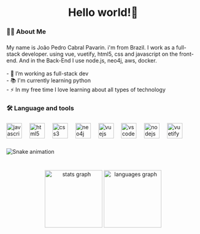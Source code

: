 <h1 align="center">Hello world!👋</h1>

###

<h3 align="left">👩‍💻  About Me</h3>

###

<p align="left">My name is João Pedro Cabral Pavarin. i'm from Brazil. I work as a full-stack developer. using vue, vuetify, html5, css and javascript on the front-end. And in the Back-End I use node.js, neo4j, aws, docker.<br><br>- 🔭 I’m working as full-stack dev<br>- 📚 I'm currently learning python<br>- ⚡ In my free time I love learning about all types of technology</p>

###

<h3 align="left">🛠 Language and tools</h3>

###

<div align="left">
  <img src="https://cdn.jsdelivr.net/gh/devicons/devicon/icons/javascript/javascript-original.svg" height="40" alt="javascript logo"  />
  <img width="12" />
  <img src="https://cdn.jsdelivr.net/gh/devicons/devicon/icons/html5/html5-original.svg" height="40" alt="html5 logo"  />
  <img width="12" />
  <img src="https://cdn.jsdelivr.net/gh/devicons/devicon/icons/css3/css3-original.svg" height="40" alt="css3 logo"  />
  <img width="12" />
  <img src="https://cdn.jsdelivr.net/gh/devicons/devicon/icons/neo4j/neo4j-original.svg" height="40" alt="neo4j logo"  />
  <img width="12" />
  <img src="https://cdn.jsdelivr.net/gh/devicons/devicon/icons/vuejs/vuejs-original.svg" height="40" alt="vuejs logo"  />
  <img width="12" />
  <img src="https://cdn.jsdelivr.net/gh/devicons/devicon/icons/vscode/vscode-original.svg" height="40" alt="vscode logo"  />
  <img width="12" />
  <img src="https://cdn.jsdelivr.net/gh/devicons/devicon/icons/nodejs/nodejs-original.svg" height="40" alt="nodejs logo"  />
  <img width="12" />
  <img src="https://cdn.jsdelivr.net/gh/devicons/devicon/icons/vuetify/vuetify-original.svg" height="40" alt="vuetify logo"  />
</div>

###

<img src="https://raw.githubusercontent.com/sleeperCoderZzZ/sleeperCoderZzZ/output/snake.svg" alt="Snake animation" />

###

<br clear="both">

<div align="center">
  <img src="https://github-readme-stats.vercel.app/api?username=sleeperCoderZzZ&hide_title=false&hide_rank=false&show_icons=true&include_all_commits=true&count_private=true&disable_animations=false&theme=dracula&locale=en&hide_border=true&order=1" height="150" alt="stats graph"  />
  <img src="https://github-readme-stats.vercel.app/api/top-langs?username=sleeperCoderZzZ&locale=en&hide_title=false&layout=compact&card_width=320&langs_count=8&theme=dracula&hide_border=true&order=2" height="150" alt="languages graph"  />
</div>

###
